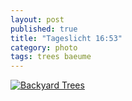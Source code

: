 ```yaml
---
layout: post
published: true
title: "Tageslicht 16:53"
category: photo
tags: trees baeume
---
```


[![Backyard Trees](http://40.media.tumblr.com/e759de283175e78dd23fc266847f1283/tumblr_nghrmlvYoz1rive1ro1_500.jpg)](http://dr3wh0.tumblr.com/post/105038992659/tageslicht-16-53 "View on Tumblr")